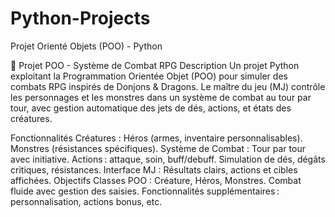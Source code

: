 # Python-Projects
Projet Orienté Objets (POO) - Python 


🎲 Projet POO - Système de Combat RPG
Description
Un projet Python exploitant la Programmation Orientée Objet (POO) pour simuler des combats RPG inspirés de Donjons & Dragons. Le maître du jeu (MJ) contrôle les personnages et les monstres dans un système de combat au tour par tour, avec gestion automatique des jets de dés, actions, et états des créatures.

Fonctionnalités
Créatures :
Héros (armes, inventaire personnalisables).
Monstres (résistances spécifiques).
Système de Combat :
Tour par tour avec initiative.
Actions : attaque, soin, buff/debuff.
Simulation de dés, dégâts critiques, résistances.
Interface MJ : Résultats clairs, actions et cibles affichées.
Objectifs
Classes POO : Créature, Héros, Monstres.
Combat fluide avec gestion des saisies.
Fonctionnalités supplémentaires : personnalisation, actions bonus, etc.
